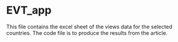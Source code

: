 # EVT_app
This file contains the excel sheet of the views data for the selected countries. The code file is to produce the results from the article. 
